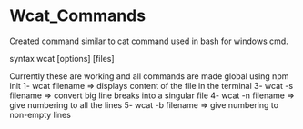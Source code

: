 # Wcat_Commands
Created command similar to  cat command used in bash for windows cmd.

syntax 
wcat [options] [files]

Currently these are working and all commands are made global using npm init
1- wcat filename => displays content of the file in the terminal 
3- wcat -s filename => convert big line breaks into a singular file 
4- wcat -n filename => give numbering to all the lines 
5- wcat -b filename => give numbering to non-empty lines 
